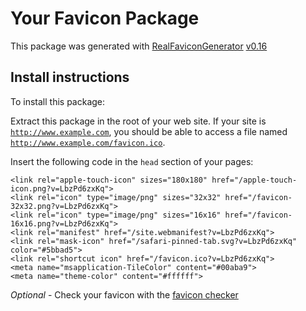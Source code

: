 # Your Favicon Package

This package was generated with [RealFaviconGenerator](https://realfavicongenerator.net/) [v0.16](https://realfavicongenerator.net/change_log#v0.16)

## Install instructions

To install this package:

Extract this package in the root of your web site. If your site is <code>http://www.example.com</code>, you should be able to access a file named <code>http://www.example.com/favicon.ico</code>.

Insert the following code in the `head` section of your pages:

    <link rel="apple-touch-icon" sizes="180x180" href="/apple-touch-icon.png?v=LbzPd6zxKq">
    <link rel="icon" type="image/png" sizes="32x32" href="/favicon-32x32.png?v=LbzPd6zxKq">
    <link rel="icon" type="image/png" sizes="16x16" href="/favicon-16x16.png?v=LbzPd6zxKq">
    <link rel="manifest" href="/site.webmanifest?v=LbzPd6zxKq">
    <link rel="mask-icon" href="/safari-pinned-tab.svg?v=LbzPd6zxKq" color="#5bbad5">
    <link rel="shortcut icon" href="/favicon.ico?v=LbzPd6zxKq">
    <meta name="msapplication-TileColor" content="#00aba9">
    <meta name="theme-color" content="#ffffff">

*Optional* - Check your favicon with the [favicon checker](https://realfavicongenerator.net/favicon_checker)
